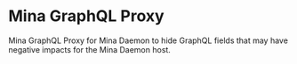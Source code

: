 # Mina GraphQL Proxy
Mina GraphQL Proxy for Mina Daemon to hide GraphQL fields that may have negative impacts for the Mina Daemon host. 
